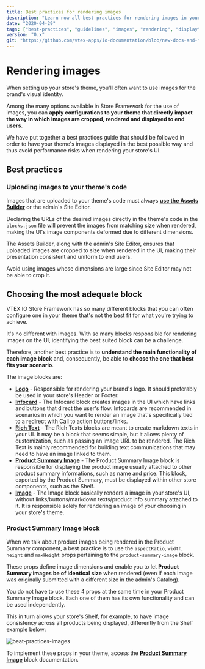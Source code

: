 ```yaml
---
title: Best practices for rendering images
description: "Learn now all best practices for rendering images in your store's theme and improve the way in which images are cropped, rendered and displayed to end users"
date: "2020-04-29"
tags: ["best-practices", "guidelines", "images", "rendering", "display"]
version: "0.x"
git: "https://github.com/vtex-apps/io-documentation/blob/new-docs-and-fix/docs/en/Recipes/templates/best-practices-for-rendering-images.md"
---
```


# Rendering images

When setting up your store's theme, you'll often want to use images for the brand's visual identity.

Among the many options available in Store Framework for the use of images, you can **apply configurations to your theme that directly impact the way in which images are cropped, rendered and displayed to end users**.

We have put together a best practices guide that should be followed in order to have your theme's images displayed in the best possible way and thus avoid performance risks when rendering your store's UI.

## Best practices

### Uploading images to your theme's code
  
Images that are uploaded to your theme's code must always [**use the Assets Builder**](https://vtex.io/docs/recipes/development/using-the-assets-builder) or the admin's Site Editor.

Declaring the URLs of the desired images directly in the theme's code in the `blocks.json` file will prevent the images from matching size when rendered, making the UI's image components deformed due to different dimensions.
  
The Assets Builder, along with the admin's Site Editor, ensures that uploaded images are cropped to size when rendered in the UI, making their presentation consistent and uniform to end users. 

<div class="alert alert-warning">
Avoid using images whose dimensions are large since Site Editor may not be able to crop it. 
</div>

## Choosing the most adequate block

VTEX IO Store Framework has so many different blocks that you can often configure one in your theme that's not the best fit for what you're trying to achieve.   

It's no different with images. With so many blocks responsible for rendering images on the UI, identifying the best suited block can be a challenge. 

Therefore, another best practice is to **understand the main functionality of each image block** and, consequently, be able to **choose the one that best fits your scenario**.
  
The image blocks are:

- [**Logo**](https://vtex.io/docs/components/all/vtex.store-components/logo) - Responsible for rendering your brand's logo. It should preferably be used in your store's Header or Footer. 
- [**Infocard**](https://vtex.io/docs/components/all/vtex.store-components/infocard) - The Infocard block creates images in the UI which have links and buttons that direct the user's flow. Infocards are recommended in scenarios in which you want to render an image that's specifically tied to a redirect with Call to action buttons/links. 
- [**Rich Text**](https://vtex.io/docs/components/all/vtex.rich-text@0.9.1/) - The Rich Texts blocks are meant to create markdown texts in your UI. It may be a block that seems simple, but it allows plenty of customization, such as passing an image URL to be rendered. The Rich Text is mainly recommended for building text communications that may need to have an image linked to them.
- [**Product Summary Image**](https://vtex.io/docs/components/all/vtex.product-summary@2.53.3/product-summary-image/) - The Product Summary Image block is responsible for displaying the product image usually attached to other product summary informations, such as name and price. This block, exported by the Product Summary, must be displayed within other store components, such as the Shelf. 
- [**Image**](https://vtex.io/docs/components/all/vtex.store-image@0.4.3/) - The Image block basically renders a image in your store's UI, without links/buttons/markdown texts/product info summary attached to it. It is responsible solely for rendering an image of your choosing in your store's theme. 

### Product Summary Image block

When we talk about product images being rendered in the Product Summary component, a best practice is to use the `aspectRatio`, `width`, `height` and `maxHeight` props pertaining to the `product-summary-image` block.

These props define image dimensions and enable you to let **Product Summary images be of identical size** when rendered (even if each image was originally submitted with a different size in the admin's Catalog).

<div class="alert alert-info">
You do not have to use these 4 props at the same time in your Product Summary Image block. Each one of them has its own functionality and can be used independently. 
</div>

This in turn allows your store's Shelf, for example, to have image consistency across all products being displayed, differently from the Shelf example below: 

![beat-practices-images](https://user-images.githubusercontent.com/52087100/80645249-3bdbf680-8a41-11ea-8f63-8b96b20f7c4b.png)

To implement these props in your theme, access the [**Product Summary Image**](https://vtex.io/docs/components/all/vtex.product-summary@2.53.3/product-summary-image/) block documentation.

